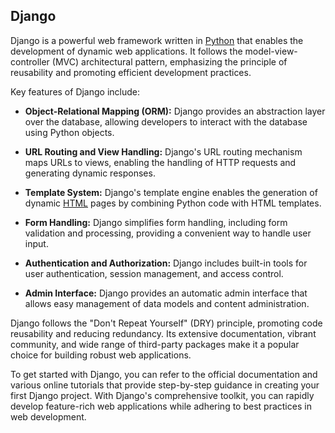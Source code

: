 ## Django

Django is a powerful web framework written in [Python](/wiki/Python) that enables the development of dynamic web applications. It follows the model-view-controller (MVC) architectural pattern, emphasizing the principle of reusability and promoting efficient development practices.

Key features of Django include:

- **Object-Relational Mapping (ORM):** Django provides an abstraction layer over the database, allowing developers to interact with the database using Python objects.
- **URL Routing and View Handling:** Django's URL routing mechanism maps URLs to views, enabling the handling of HTTP requests and generating dynamic responses.
- **Template System:** Django's template engine enables the generation of dynamic [HTML](/wiki/HTML) pages by combining Python code with HTML templates.
- **Form Handling:** Django simplifies form handling, including form validation and processing, providing a convenient way to handle user input.
- **Authentication and Authorization:** Django includes built-in tools for user authentication, session management, and access control.
- **Admin Interface:** Django provides an automatic admin interface that allows easy management of data models and content administration.

Django follows the "Don't Repeat Yourself" (DRY) principle, promoting code reusability and reducing redundancy. Its extensive documentation, vibrant community, and wide range of third-party packages make it a popular choice for building robust web applications.

To get started with Django, you can refer to the official documentation and various online tutorials that provide step-by-step guidance in creating your first Django project. With Django's comprehensive toolkit, you can rapidly develop feature-rich web applications while adhering to best practices in web development.